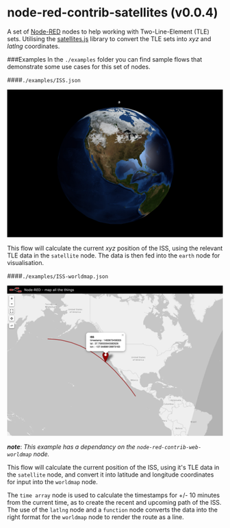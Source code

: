 node-red-contrib-satellites (v0.0.4)
=============================

A set of <a href="http://nodered.org" target="_new">Node-RED</a> nodes to help working with Two-Line-Element (TLE) sets. Utilising the <a href="https://github.com/shashwatak/satellite-js">satellites.js</a> library to convert the TLE sets into <i>xyz</i> and <i>latlng</i> coordinates.

###Examples 
In the `./examples` folder you can find sample flows that demonstrate some use cases for this set of nodes.

####`./examples/ISS.json`

![ISS 3d Example](./examples/screens/iss.png "ISS - 3d Example")

This flow will calculate the current *xyz* position of the ISS, using the relevant TLE data in the `satellite` node. The data is then fed into the `earth` node for visualisation.

####`./examples/ISS-worldmap.json`

![ISS World Map Example](./examples/screens/iss-worldmap.png "ISS - World Map Example")

***note***: *This example has a dependancy on the `node-red-contrib-web-worldmap` node.* 

This flow will calculate the current position of the ISS, using it's TLE data in the `satellite` node, and convert it into latitude and longitude coordinates for input into the `worldmap` node.

The `time array` node is used to calculate the timestamps for +/- 10 minutes from the current time, as to create the recent and upcoming path of the ISS. The use of the `latlng` node and a `function` node converts the data into the right format for the `worldmap` node to render the route as a line.
